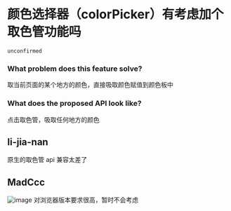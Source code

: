 # 颜色选择器（colorPicker）有考虑加个取色管功能吗

`unconfirmed`

### What problem does this feature solve?

取当前页面的某个地方的颜色，直接吸取颜色赋值到颜色板中

### What does the proposed API look like?

点击取色管，吸取任何地方的颜色

<!-- generated by ant-design-issue-helper. DO NOT REMOVE -->

## li-jia-nan

原生的取色管 api 兼容太差了

## MadCcc

![image](https://github.com/ant-design/ant-design/assets/27722486/7123d6ea-17b5-447f-ba75-d7922f8e47e2)
对浏览器版本要求很高，暂时不会考虑
